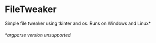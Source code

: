 # FileTweaker
Simple file tweaker using tkinter and os. Runs on Windows and Linux*
###### *argparse version unsupported
